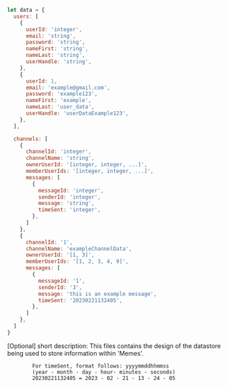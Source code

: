 ```javascript
let data = {
  users: [
    {
      userId: 'integer',
      email: 'string',
      password: 'string',
      nameFirst: 'string',
      nameLast: 'string',
      userHandle: 'string',
    },
    {
      userId: 1,
      email: 'example@gmail.com',
      password: 'example123',
      nameFirst: 'example',
      nameLast: 'user_data',
      userHandle: 'userDataExample123',
    },
  ],

  channels: [
    {
      channelId: 'integer',
      channelName: 'string',
      ownerUserId: '[integer, integer, ...]',
      memberUserIds: '[integer, integer, ...]',
      messages: [
        {
          messageId: 'integer',
          senderId: 'integer',
          message: 'string',
          timeSent: 'integer',
        },
      ]
    },
    {
      channelId: '1',
      channelName: 'exampleChannelData',
      ownerUserId: '[1, 3]',
      memberUserIds: '[1, 2, 3, 4, 9]',
      messages: [
        {
          messageId: '1',
          senderId: '3',
          message: 'this is an example message',
          timeSent: '20230221132405',
        },
      ]
    },
  ]
}
```

[Optional] short description: 
            This files contains the design of the datastore
            being used to store information within 'Memes'.

            For timeSent, format follows: yyyymmddhhmmss
            (year - month - day - hour- minutes - seconds)
            20230221132405 = 2023 - 02 - 21 - 13 - 24 - 05